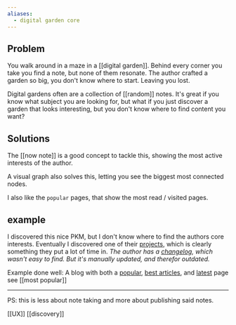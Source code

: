 ```yaml
---
aliases:
  - digital garden core
---
```

## Problem
You walk around in a maze in a [[digital garden]]. Behind every corner you take you find a note, but none of them resonate. The author crafted a garden so big, you don't know where to start. Leaving you lost.

Digital gardens often are a collection of [[random]] notes. It's great if you know what subject you are looking for, but what if you just discover a garden that looks interesting, but you don't know where to find content you want?

## Solutions
The [[now note]] is a good concept to tackle this, showing the most active interests of the author.

A visual graph also solves this, letting you see the biggest most connected nodes.

I also like the `popular` pages, that show the most read / visited pages. 
## example
I discovered this nice PKM, but I don't know where to find the authors core interests. Eventually I discovered one of their [projects](https://anthonyamar.fr/Projects/Books+and+Binders), which is clearly something they put a lot of time in. 
*The author has a [changelog](https://anthonyamar.fr/%CE%A9+Changelog/~+Changelog), which wasn't easy to find. But it's manually updated, and therefor outdated.*

Example done well: A blog with both a [popular](https://nesslabs.com/popular), [best articles](https://nesslabs.com/best), and [latest](https://nesslabs.com/articles) page 
see [[most popular]]

---
PS: this is less about note taking and more about publishing said notes.

[[UX]]
[[discovery]]